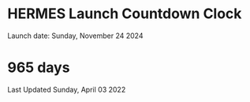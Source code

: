 # HERMES Launch Countdown Clock

Launch date: Sunday, November 24 2024
# 965 days

Last Updated Sunday, April 03 2022